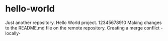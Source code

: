 # hello-world
Just another repository. Hello World project. 12345678910
Making changes to the README.md file on the remote repository.
Creating a merge conflict -locally-

